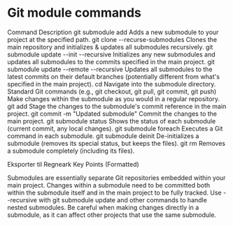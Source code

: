 # Git module commands

Command	Description
git submodule add <repository-url> <path>	Adds a new submodule to your project at the specified path.
git clone --recurse-submodules <repository-url>	Clones the main repository and initializes & updates all submodules recursively.
git submodule update --init --recursive	Initializes any new submodules and updates all submodules to the commits specified in the main project.
git submodule update --remote --recursive	Updates all submodules to the latest commits on their default branches (potentially different from what's specified in the main project).
cd <submodule-path>	Navigate into the submodule directory.
Standard Git commands (e.g., git checkout, git pull, git commit, git push)	Make changes within the submodule as you would in a regular repository.
git add <submodule-path>	Stage the changes to the submodule's commit reference in the main project.
git commit -m "Updated submodule"	Commit the changes to the main project.
git submodule status	Shows the status of each submodule (current commit, any local changes).
git submodule foreach <command>	Executes a Git command in each submodule.
git submodule deinit <submodule-path>	De-initializes a submodule (removes its special status, but keeps the files).
git rm <submodule-path>	Removes a submodule completely (including its files).

Eksporter til Regneark
Key Points (Formatted)

Submodules are essentially separate Git repositories embedded within your main project.
Changes within a submodule need to be committed both within the submodule itself and in the main project to be fully tracked.
Use --recursive with git submodule update and other commands to handle nested submodules.
Be careful when making changes directly in a submodule, as it can affect other projects that use the same submodule.
